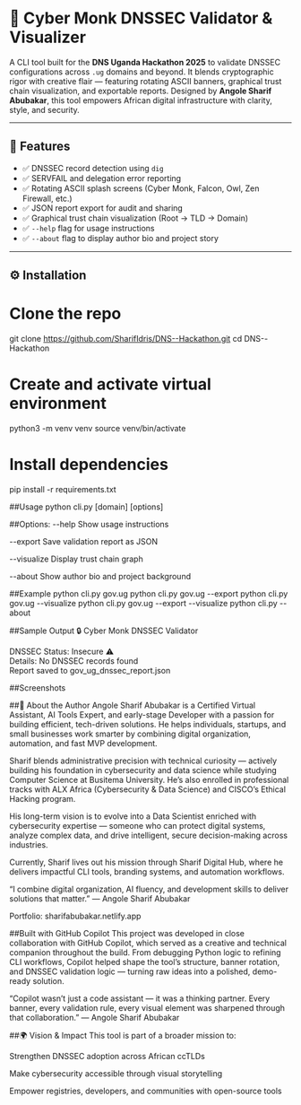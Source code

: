 # 🧘 Cyber Monk DNSSEC Validator & Visualizer

A CLI tool built for the **DNS Uganda Hackathon 2025** to validate DNSSEC configurations across `.ug` domains and beyond. It blends cryptographic rigor with creative flair — featuring rotating ASCII banners, graphical trust chain visualization, and exportable reports. Designed by **Angole Sharif Abubakar**, this tool empowers African digital infrastructure with clarity, style, and security.

---

## 🔐 Features

- ✅ DNSSEC record detection using `dig`
- ✅ SERVFAIL and delegation error reporting
- ✅ Rotating ASCII splash screens (Cyber Monk, Falcon, Owl, Zen Firewall, etc.)
- ✅ JSON report export for audit and sharing
- ✅ Graphical trust chain visualization (Root → TLD → Domain)
- ✅ `--help` flag for usage instructions
- ✅ `--about` flag to display author bio and project story

---

## ⚙️ Installation
# Clone the repo
git clone https://github.com/SharifIdris/DNS--Hackathon.git
cd DNS--Hackathon

# Create and activate virtual environment
python3 -m venv venv
source venv/bin/activate

# Install dependencies
pip install -r requirements.txt

##Usage
python cli.py [domain] [options]

##Options:
--help Show usage instructions

--export Save validation report as JSON

--visualize Display trust chain graph

--about Show author bio and project background

##Example
python cli.py gov.ug
python cli.py gov.ug --export
python cli.py gov.ug --visualize
python cli.py gov.ug --export --visualize
python cli.py --about

##Sample Output 
🔒 Cyber Monk DNSSEC Validator

DNSSEC Status: Insecure ⚠️  
Details: No DNSSEC records found  
Report saved to gov_ug_dnssec_report.json


##Screenshots


##👤 About the Author
Angole Sharif Abubakar is a Certified Virtual Assistant, AI Tools Expert, and early-stage Developer with a passion for building efficient, tech-driven solutions. He helps individuals, startups, and small businesses work smarter by combining digital organization, automation, and fast MVP development.

Sharif blends administrative precision with technical curiosity — actively building his foundation in cybersecurity and data science while studying Computer Science at Busitema University. He’s also enrolled in professional tracks with ALX Africa (Cybersecurity & Data Science) and CISCO’s Ethical Hacking program.

His long-term vision is to evolve into a Data Scientist enriched with cybersecurity expertise — someone who can protect digital systems, analyze complex data, and drive intelligent, secure decision-making across industries.

Currently, Sharif lives out his mission through Sharif Digital Hub, where he delivers impactful CLI tools, branding systems, and automation workflows.

“I combine digital organization, AI fluency, and development skills to deliver solutions that matter.” — Angole Sharif Abubakar

Portfolio: sharifabubakar.netlify.app



##Built with GitHub Copilot
This project was developed in close collaboration with GitHub Copilot, which served as a creative and technical companion throughout the build. From debugging Python logic to refining CLI workflows, Copilot helped shape the tool’s structure, banner rotation, and DNSSEC validation logic — turning raw ideas into a polished, demo-ready solution.

“Copilot wasn’t just a code assistant — it was a thinking partner. Every banner, every validation rule, every visual element was sharpened through that collaboration.” — Angole Sharif Abubakar


##🌍 Vision & Impact
This tool is part of a broader mission to:

Strengthen DNSSEC adoption across African ccTLDs

Make cybersecurity accessible through visual storytelling

Empower registries, developers, and communities with open-source tools